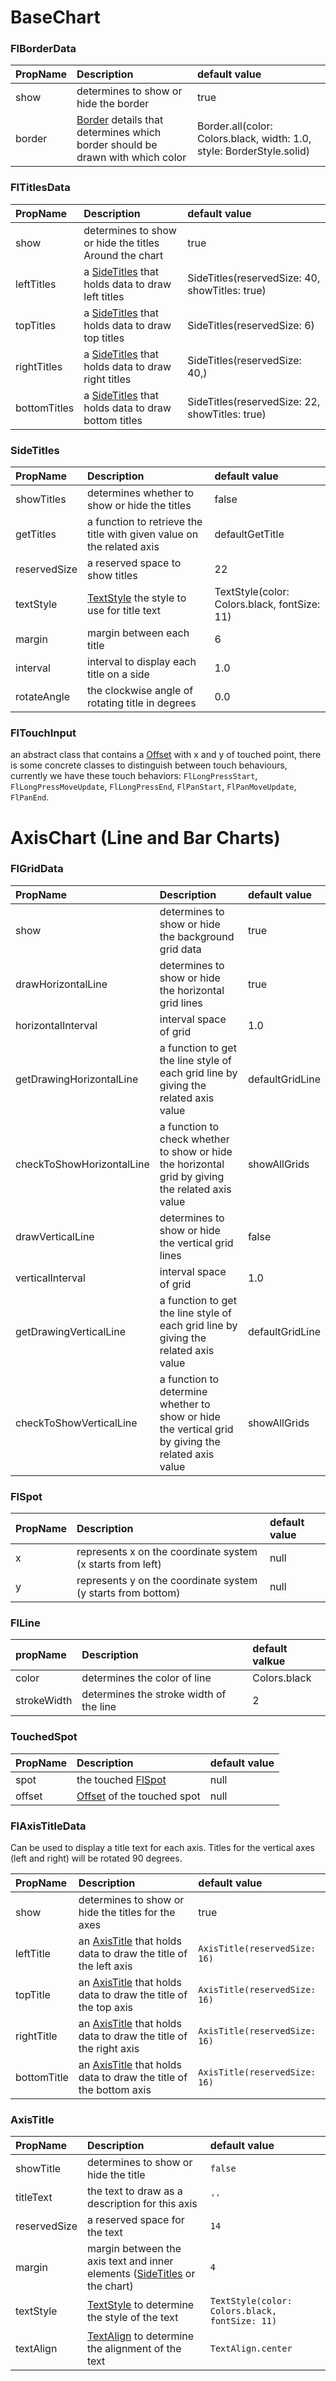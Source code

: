 # BaseChart



### FlBorderData
|PropName		|Description	|default value|
|:---------------|:---------------|:-------|
|show| determines to show or hide the border	|true|
|border| [Border](https://api.flutter.dev/flutter/painting/Border-class.html) details that determines which border should be drawn with which color| Border.all(color: Colors.black, width: 1.0, style: BorderStyle.solid)|



### FlTitlesData
|PropName		|Description	|default value|
|:---------------|:---------------|:-------|
|show| determines to show or hide the titles Around the chart|true|
|leftTitles| a [SideTitles](#SideTitles) that holds data to draw left titles | SideTitles(reservedSize: 40, showTitles: true)|
|topTitles| a [SideTitles](#SideTitles) that holds data to draw top titles |SideTitles(reservedSize: 6)|
|rightTitles| a [SideTitles](#SideTitles) that holds data to draw right titles |SideTitles(reservedSize: 40,)|
|bottomTitles| a [SideTitles](#SideTitles) that holds data to draw bottom titles |SideTitles(reservedSize: 22, showTitles: true)|



### SideTitles
|PropName		|Description	|default value|
|:---------------|:---------------|:-------|
|showTitles| determines whether to show or hide the titles | false|
|getTitles| a function to retrieve the title with given value on the related axis|defaultGetTitle|
|reservedSize| a reserved space to show titles|22|
|textStyle| [TextStyle](https://api.flutter.dev/flutter/painting/TextStyle-class.html) the style to use for title text |TextStyle(color: Colors.black, fontSize: 11)|
|margin| margin between each title | 6|
|interval| interval to display each title on a side  | 1.0 |
|rotateAngle| the clockwise angle of rotating title in degrees   | 0.0 |



### FlTouchInput
an abstract class that contains a [Offset](https://api.flutter.dev/flutter/dart-ui/Offset-class.html) with x and y of touched point, there is some concrete classes to distinguish between touch behaviours,
currently we have these touch behaviors:
`FlLongPressStart`, `FlLongPressMoveUpdate`, `FlLongPressEnd`, `FlPanStart`, `FlPanMoveUpdate`, `FlPanEnd`.


# AxisChart (Line and Bar Charts)


### FlGridData
|PropName|Description|default value|
|:-------|:----------|:------------|
|show|determines to show or hide the background grid data|true|
|drawHorizontalLine|determines to show or hide the horizontal grid lines|true|
|horizontalInterval|interval space of grid|1.0|
|getDrawingHorizontalLine|a function to get the line style of each grid line by giving the related axis value|defaultGridLine|
|checkToShowHorizontalLine|a function to check whether to show or hide the horizontal grid by giving the related axis value |showAllGrids|
|drawVerticalLine|determines to show or hide the vertical grid lines|false|
|verticalInterval|interval space of grid|1.0|
|getDrawingVerticalLine|a function to get the line style of each grid line by giving the related axis value|defaultGridLine|
|checkToShowVerticalLine|a function to determine whether to show or hide the vertical grid by giving the related axis value |showAllGrids|



### FlSpot
|PropName|Description|default value|
|:-------|:----------|:------------|
|x|represents x on the coordinate system (x starts from left)|null|
|y|represents y on the coordinate system (y starts from bottom)|null|



### FlLine
|propName|Description|default valkue|
|:-------|:----------|:------------|
|color|determines the color of line|Colors.black|
|strokeWidth|determines the stroke width of the line|2|


### TouchedSpot
|PropName|Description|default value|
|:-------|:----------|:------------|
|spot|the touched [FlSpot](#FlSpot)|null|
|offset|[Offset](https://api.flutter.dev/flutter/dart-ui/Offset-class.html) of the touched spot|null|



### FlAxisTitleData

Can be used to display a title text for each axis. Titles for the vertical axes (left and right) will be rotated 90 degrees.

|PropName		|Description	|default value|
|:---------------|:---------------|:-------|
|show| determines to show or hide the titles for the axes|true|
|leftTitle| an [AxisTitle](#AxisTitle) that holds data to draw the title of the left axis | `AxisTitle(reservedSize: 16)`|
|topTitle| an [AxisTitle](#AxisTitle) that holds data to draw the title of the top axis | `AxisTitle(reservedSize: 16)`|
|rightTitle| an [AxisTitle](#AxisTitle) that holds data to draw the title of the right axis | `AxisTitle(reservedSize: 16)`|
|bottomTitle| an [AxisTitle](#AxisTitle) that holds data to draw the title of the bottom axis | `AxisTitle(reservedSize: 16)`|



### AxisTitle
|PropName		|Description	|default value|
|:---------------|:---------------|:-------|
|showTitle| determines to show or hide the title | `false`|
|titleText| the text to draw as a description for this axis| `''`|
|reservedSize| a reserved space for the text| `14`|
|margin| margin between the axis text and inner elements ([SideTitles](#SideTitles) or the chart) | `4`|
|textStyle| [TextStyle](https://api.flutter.dev/flutter/painting/TextStyle-class.html) to determine the style of the text | `TextStyle(color: Colors.black, fontSize: 11)`|
|textAlign| [TextAlign](https://api.flutter.dev/flutter/dart-ui/TextAlign-class.html) to determine the alignment of the text | `TextAlign.center`|
